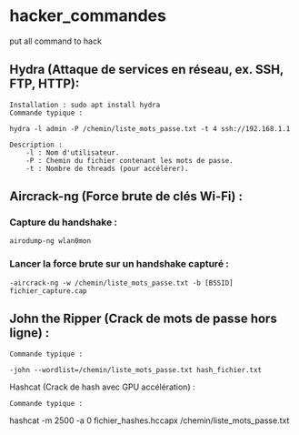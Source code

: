 # hacker_commandes
put all command to hack 


## Hydra (Attaque de services en réseau, ex. SSH, FTP, HTTP):

    Installation : sudo apt install hydra
    Commande typique :

    hydra -l admin -P /chemin/liste_mots_passe.txt -t 4 ssh://192.168.1.1

    Description :
        -l : Nom d'utilisateur.
        -P : Chemin du fichier contenant les mots de passe.
        -t : Nombre de threads (pour accélérer).

## Aircrack-ng (Force brute de clés Wi-Fi) :

### Capture du handshake :

    airodump-ng wlan0mon

### Lancer la force brute sur un handshake capturé :

    -aircrack-ng -w /chemin/liste_mots_passe.txt -b [BSSID] fichier_capture.cap

## John the Ripper (Crack de mots de passe hors ligne) :

    Commande typique :

    -john --wordlist=/chemin/liste_mots_passe.txt hash_fichier.txt

Hashcat (Crack de hash avec GPU accélération) :

    Commande typique :

hashcat -m 2500 -a 0 fichier_hashes.hccapx /chemin/liste_mots_passe.txt
